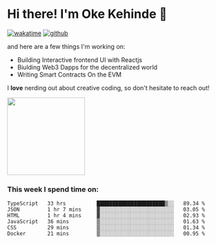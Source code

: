 # Hi there! I'm Oke Kehinde :cowboy_hat_face:

[![wakatime](https://wakatime.com/badge/user/5f3f42a0-7b4f-4c4b-b2da-012c5ac2fa62.svg)](https://wakatime.com/@5f3f42a0-7b4f-4c4b-b2da-012c5ac2fa62)
[![github](https://img.shields.io/github/followers/okeken?logo=github&style=plastic)](https://github.com/okeken?tab=followers)

and here are a few things I'm working on:

- Building Interactive frontend UI with Reactjs
- Biulding Web3 Dapps for the decentralized world
- Writing Smart Contracts On the EVM

I **love** nerding out about creative coding, so don't hesitate to reach out!


<img height="180em" src="https://github-readme-stats.vercel.app/api?username=okeken&show_icons=true&hide_border=true&&count_private=true&include_all_commits=true" />

### This week I spend time on:

<!--START_SECTION:waka-->

```text
TypeScript   33 hrs          ██████████████████████▒░░   89.34 %
JSON         1 hr 7 mins     ▓░░░░░░░░░░░░░░░░░░░░░░░░   03.05 %
HTML         1 hr 4 mins     ▓░░░░░░░░░░░░░░░░░░░░░░░░   02.93 %
JavaScript   36 mins         ▒░░░░░░░░░░░░░░░░░░░░░░░░   01.63 %
CSS          29 mins         ▒░░░░░░░░░░░░░░░░░░░░░░░░   01.34 %
Docker       21 mins         ▒░░░░░░░░░░░░░░░░░░░░░░░░   00.95 %
```

<!--END_SECTION:waka-->
